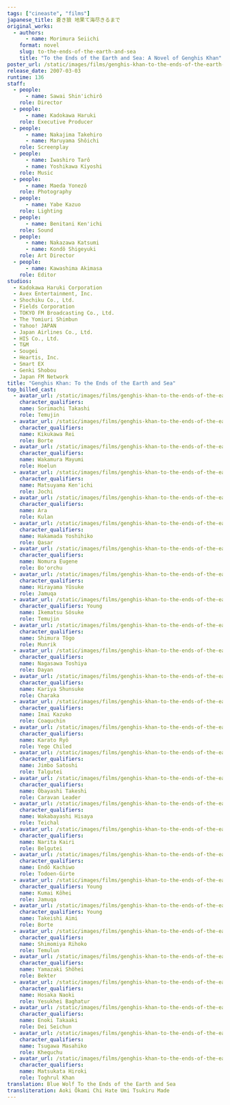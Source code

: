 ```yaml
---
tags: ["cineaste", "films"]
japanese_title: 蒼き狼 地果て海尽きるまで
original_works:
  - authors:
      - name: Morimura Seiichi
    format: novel
    slug: to-the-ends-of-the-earth-and-sea
    title: "To the Ends of the Earth and Sea: A Novel of Genghis Khan"
poster_url: /static/images/films/genghis-khan-to-the-ends-of-the-earth-and-sea-2007/posters/poster.jpg
release_date: 2007-03-03
runtime: 136
staff:
  - people:
      - name: Sawai Shin'ichirô
    role: Director
  - people:
      - name: Kadokawa Haruki
    role: Executive Producer
  - people:
      - name: Nakajima Takehiro
      - name: Maruyama Shôichi
    role: Screenplay
  - people:
      - name: Iwashiro Tarô
      - name: Yoshikawa Kiyoshi
    role: Music
  - people:
      - name: Maeda Yonezô
    role: Photography
  - people:
      - name: Yabe Kazuo
    role: Lighting
  - people:
      - name: Benitani Ken'ichi
    role: Sound
  - people:
      - name: Nakazawa Katsumi
      - name: Kondô Shigeyuki
    role: Art Director
  - people:
      - name: Kawashima Akimasa
    role: Editor
studios:
  - Kadokawa Haruki Corporation
  - Avex Entertainment, Inc.
  - Shochiku Co., Ltd.
  - Fields Corporation
  - TOKYO FM Broadcasting Co., Ltd.
  - The Yomiuri Shimbun
  - Yahoo! JAPAN
  - Japan Airlines Co., Ltd.
  - HIS Co., Ltd.
  - T&M
  - Sougei
  - Heartis, Inc.
  - Smart EX
  - Genki Shobou
  - Japan FM Network
title: "Genghis Khan: To the Ends of the Earth and Sea"
top_billed_cast:
  - avatar_url: /static/images/films/genghis-khan-to-the-ends-of-the-earth-and-sea-2007/cast-avatars/takashi-sorimachi-0.jpg
    character_qualifiers:
    name: Sorimachi Takashi
    role: Temujin
  - avatar_url: /static/images/films/genghis-khan-to-the-ends-of-the-earth-and-sea-2007/cast-avatars/rei-kikukawa-0.jpg
    character_qualifiers:
    name: Kikukawa Rei
    role: Borte
  - avatar_url: /static/images/films/genghis-khan-to-the-ends-of-the-earth-and-sea-2007/cast-avatars/mayumi-wakamura-0.jpg
    character_qualifiers:
    name: Wakamura Mayumi
    role: Hoelun
  - avatar_url: /static/images/films/genghis-khan-to-the-ends-of-the-earth-and-sea-2007/cast-avatars/kenichi-matsuyama-0.jpg
    character_qualifiers:
    name: Matsuyama Ken'ichi
    role: Jochi
  - avatar_url: /static/images/films/genghis-khan-to-the-ends-of-the-earth-and-sea-2007/cast-avatars/ara-0.jpg
    character_qualifiers:
    name: Ara
    role: Kulan
  - avatar_url: /static/images/films/genghis-khan-to-the-ends-of-the-earth-and-sea-2007/cast-avatars/yoshihiko-hakamada-0.jpg
    character_qualifiers:
    name: Hakamada Yoshihiko
    role: Qasar
  - avatar_url: /static/images/films/genghis-khan-to-the-ends-of-the-earth-and-sea-2007/cast-avatars/eugene-nomura-0.jpg
    character_qualifiers:
    name: Nomura Eugene
    role: Bo'orchu
  - avatar_url: /static/images/films/genghis-khan-to-the-ends-of-the-earth-and-sea-2007/cast-avatars/yusuke-hirayama-0.jpg
    character_qualifiers:
    name: Hirayama Yûsuke
    role: Jamuqa
  - avatar_url: /static/images/films/genghis-khan-to-the-ends-of-the-earth-and-sea-2007/cast-avatars/sosuke-ikematsu-0.jpg
    character_qualifiers: Young
    name: Ikematsu Sôsuke
    role: Temujin
  - avatar_url: /static/images/films/genghis-khan-to-the-ends-of-the-earth-and-sea-2007/cast-avatars/togo-shimura-0.jpg
    character_qualifiers:
    name: Shimura Tôgo
    role: Munrik
  - avatar_url: /static/images/films/genghis-khan-to-the-ends-of-the-earth-and-sea-2007/cast-avatars/toshiya-nagasawa-0.jpg
    character_qualifiers:
    name: Nagasawa Toshiya
    role: Dayan
  - avatar_url: /static/images/films/genghis-khan-to-the-ends-of-the-earth-and-sea-2007/cast-avatars/shunsuke-kariya-0.jpg
    character_qualifiers:
    name: Kariya Shunsuke
    role: Charaka
  - avatar_url: /static/images/films/genghis-khan-to-the-ends-of-the-earth-and-sea-2007/cast-avatars/kazuko-imai-0.jpg
    character_qualifiers:
    name: Imai Kazuko
    role: Coaquchin
  - avatar_url: /static/images/films/genghis-khan-to-the-ends-of-the-earth-and-sea-2007/cast-avatars/ryo-karato-0.jpg
    character_qualifiers:
    name: Karato Ryô
    role: Yege Chiled
  - avatar_url: /static/images/films/genghis-khan-to-the-ends-of-the-earth-and-sea-2007/cast-avatars/satoshi-jimbo-0.jpg
    character_qualifiers:
    name: Jimbo Satoshi
    role: Talgutei
  - avatar_url: /static/images/films/genghis-khan-to-the-ends-of-the-earth-and-sea-2007/cast-avatars/takeshi-obayashi-0.jpg
    character_qualifiers:
    name: Ôbayashi Takeshi
    role: Caravan Leader
  - avatar_url: /static/images/films/genghis-khan-to-the-ends-of-the-earth-and-sea-2007/cast-avatars/hisaya-wakabayashi-0.jpg
    character_qualifiers:
    name: Wakabayashi Hisaya
    role: Teichal
  - avatar_url: /static/images/films/genghis-khan-to-the-ends-of-the-earth-and-sea-2007/cast-avatars/kairi-narita-0.jpg
    character_qualifiers:
    name: Narita Kairi
    role: Belgutei
  - avatar_url: /static/images/films/genghis-khan-to-the-ends-of-the-earth-and-sea-2007/cast-avatars/kachiwo-endo-0.jpg
    character_qualifiers:
    name: Endô Kachiwo
    role: Todoen-Girte
  - avatar_url: /static/images/films/genghis-khan-to-the-ends-of-the-earth-and-sea-2007/cast-avatars/kohei-kumai-0.jpg
    character_qualifiers: Young
    name: Kumai Kôhei
    role: Jamuqa
  - avatar_url: /static/images/films/genghis-khan-to-the-ends-of-the-earth-and-sea-2007/cast-avatars/aimi-takeishi-0.jpg
    character_qualifiers: Young
    name: Takeishi Aimi
    role: Borte
  - avatar_url: /static/images/films/genghis-khan-to-the-ends-of-the-earth-and-sea-2007/cast-avatars/rihoko-shimomiya-0.jpg
    character_qualifiers:
    name: Shimomiya Rihoko
    role: Temulun
  - avatar_url: /static/images/films/genghis-khan-to-the-ends-of-the-earth-and-sea-2007/cast-avatars/shohei-yamazaki-0.jpg
    character_qualifiers:
    name: Yamazaki Shôhei
    role: Bekter
  - avatar_url: /static/images/films/genghis-khan-to-the-ends-of-the-earth-and-sea-2007/cast-avatars/naoki-hosaka-0.jpg
    character_qualifiers:
    name: Hosaka Naoki
    role: Yesukhei Baghatur
  - avatar_url: /static/images/films/genghis-khan-to-the-ends-of-the-earth-and-sea-2007/cast-avatars/takaaki-enoki-0.jpg
    character_qualifiers:
    name: Enoki Takaaki
    role: Dei Seichun
  - avatar_url: /static/images/films/genghis-khan-to-the-ends-of-the-earth-and-sea-2007/cast-avatars/masahiko-tsugawa-0.jpg
    character_qualifiers:
    name: Tsugawa Masahiko
    role: Khequchu
  - avatar_url: /static/images/films/genghis-khan-to-the-ends-of-the-earth-and-sea-2007/cast-avatars/hiroki-matsukata-0.jpg
    character_qualifiers:
    name: Matsukata Hiroki
    role: Toghrul Khan
translation: Blue Wolf To the Ends of the Earth and Sea
transliteration: Aoki Ôkami Chi Hate Umi Tsukiru Made
---
```

